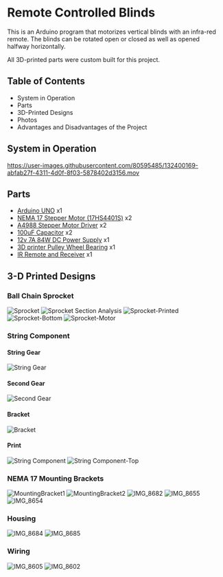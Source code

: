 # Remote Controlled Blinds

This is an Arduino program that motorizes vertical blinds with an infra-red remote. The blinds can be rotated open or closed as well as opened halfway horizontally. 

All 3D-printed parts were custom built for this project. 

## Table of Contents
* System in Operation
* Parts
* 3D-Printed Designs
* Photos
* Advantages and Disadvantages of the Project

## System in Operation
https://user-images.githubusercontent.com/80595485/132400169-abfab27f-4311-4d0f-8f03-5878402d3156.mov

## Parts
* [Arduino UNO](https://www.amazon.ca/ARDUINO-A000066-Uno-DIP-1-5/dp/B008GRTSV6/ref=sr_1_5?dchild=1&keywords=arduino+uno&qid=1630951142&sr=8-5) x1
* [NEMA 17 Stepper Motor (17HS4401S)](https://www.amazon.ca/gp/product/B0787BQ4WH/ref=ppx_yo_dt_b_asin_title_o03_s00?ie=UTF8&psc=1) x2
* [A4988 Stepper Motor Driver](https://www.amazon.ca/gp/product/B06XJH3F3H/ref=ppx_yo_dt_b_asin_title_o03_s01?ie=UTF8&psc=1) x2
* [100uF Capacitor](https://www.amazon.ca/gp/product/B00W1COWV8/ref=ppx_yo_dt_b_asin_title_o02_s00?ie=UTF8&psc=1) x2
* [12v 7A 84W DC Power Supply](https://www.amazon.ca/gp/product/B08MCPVFSL/ref=ppx_yo_dt_b_asin_title_o02_s00?ie=UTF8&psc=1) x1
* [3D printer Pulley Wheel Bearing](https://www.amazon.ca/gp/product/B07V73N4QD/ref=ppx_yo_dt_b_asin_title_o03_s01?ie=UTF8&psc=1) x1
* [IR Remote and Receiver](https://www.amazon.ca/Baoblaze-Infrared-Wireless-Control-Material/dp/B07JY9KC62/ref=sr_1_5?dchild=1&keywords=arduino+ir+remote&qid=1631040220&sr=8-5) x1

## 3-D Printed Designs
### Ball Chain Sprocket
![Sprocket](https://user-images.githubusercontent.com/80595485/132253313-d88c8fad-0a29-4269-9fa3-f8ca721d24d1.PNG)
![Sprocket Section Analysis](https://user-images.githubusercontent.com/80595485/132253321-c03a0f69-0836-461c-876b-e7c939d27805.PNG)
![Sprocket-Printed](https://user-images.githubusercontent.com/80595485/132253433-9b4aae85-c5d3-4836-bd7c-7c485ac6ad71.jpg)
![Sprocket-Bottom](https://user-images.githubusercontent.com/80595485/132253446-df47f337-b3e4-4aae-945d-0f077c585592.jpg)
![Sprocket-Motor](https://user-images.githubusercontent.com/80595485/132253450-ad8d6361-b4c5-4db3-9828-8ccc89b2f6ad.jpg)

### String Component

#### String Gear
![String Gear](https://user-images.githubusercontent.com/80595485/132254293-e60e4961-352c-4845-8efd-2b2a5df02a04.PNG)

#### Second Gear
![Second Gear](https://user-images.githubusercontent.com/80595485/132254304-e450304d-160c-4893-be0b-7219df8040d4.PNG)

#### Bracket
![Bracket](https://user-images.githubusercontent.com/80595485/132254333-f4b2bb7d-fa5f-4e98-8212-88259aad6149.PNG)

#### Print
![String Component](https://user-images.githubusercontent.com/80595485/132254548-9f85d286-416e-4536-80fa-2e24d314fbea.jpg)
![String Component-Top](https://user-images.githubusercontent.com/80595485/132254557-666c3356-3ab3-438f-9375-4585c4c9af7c.jpg)

### NEMA 17 Mounting Brackets
![MountingBracket1](https://user-images.githubusercontent.com/80595485/132255457-48ab0fe1-3aab-4382-8d3c-eaacef5c2f10.PNG)
![MountingBracket2](https://user-images.githubusercontent.com/80595485/132255462-9b9828e7-6b2b-4b11-95fb-009f5e0a3b60.PNG)
![IMG_8682](https://user-images.githubusercontent.com/80595485/132394359-f2c3a420-f747-411c-b92a-ac21eadcd3b9.jpg)
![IMG_8655](https://user-images.githubusercontent.com/80595485/132394369-9401459e-acd8-45aa-b4ef-648073d16e7f.jpg)
![IMG_8654](https://user-images.githubusercontent.com/80595485/132394373-5dd2f75e-7668-46de-89bd-09e898e6cf6d.jpg)

### Housing
![IMG_8684](https://user-images.githubusercontent.com/80595485/132398792-d179d658-1432-490a-a3c9-2bab7f1b8741.jpg)
![IMG_8685](https://user-images.githubusercontent.com/80595485/132398796-c0febd3a-1fde-42cd-851c-804db376a5d7.jpg)

### Wiring
![IMG_8605](https://user-images.githubusercontent.com/80595485/132397134-b8101e78-ea6e-4b4b-8fa7-751e9ff920e1.jpg)
![IMG_8602](https://user-images.githubusercontent.com/80595485/132397137-84f0e541-4347-4a2d-8e72-5678cb68cc2a.jpg)
